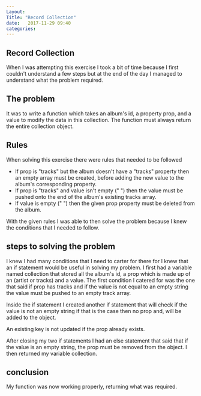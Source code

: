 ```yaml
---
Layout: 
Title: "Record Collection"
date:   2017-11-29 09:40
categories: 
---
```

## Record Collection
When I was attempting this exercise I took a bit of time because I first couldn't understand a few steps but at the end of the day I managed to understand what the problem required.
## The problem
It was to write a function which takes an album's id, a property prop, and a value to modify the data in this collection.
The function must always return the entire collection object.
## Rules
When solving this exercise there were rules that needed to be followed
 - If prop is "tracks" but the album doesn't have a "tracks" property then an empty array must be created,
   before adding the new value to the album's corresponding property.
 - If prop is "tracks" and value isn't empty (" ") then the value must be pushed onto the end of the album's existing tracks array.
 - If value is empty (" ") then the given prop property must be deleted from the album.

With the given rules I was able to then solve the problem because I knew the conditions that I needed to follow.
## steps to solving the problem
I knew I had many conditions that I need to carter for there for I knew that an if statement would be useful
in solving my problem.
I first had a variable named collection that stored all the album's id, a  prop which is made up of an (artist or tracks) and a value.
The first condition I catered for was the one that said if prop has tracks and if the value is not equal to an empty string the value must be pushed to an empty track array.

Inside the if statement I created another if statement that will check if the value is not an empty string if that is the case then no prop and,  will be added to the object. 

An existing key is not updated if the prop already exists.

After closing my two if statements I had an else statement that said that if the value  is an empty string, the prop must be removed from the object.
I then returned my variable collection.

## conclusion
My function was now working properly, returning what was required.


